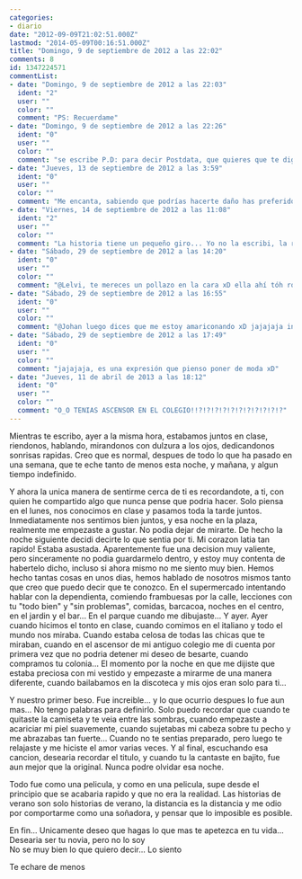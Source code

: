 ```yaml
---
categories:
- diario
date: "2012-09-09T21:02:51.000Z"
lastmod: "2014-05-09T00:16:51.000Z"
title: "Domingo, 9 de septiembre de 2012 a las 22:02"
comments: 8
id: 1347224571
commentList:
- date: "Domingo, 9 de septiembre de 2012 a las 22:03"
  ident: "2"
  user: ""
  color: ""
  comment: "PS: Recuerdame"
- date: "Domingo, 9 de septiembre de 2012 a las 22:26"
  ident: "0"
  user: ""
  color: ""
  comment: "se escribe P.D: para decir Postdata, que quieres que te diga pero parece que fue alguien que conociste en 2 o 3 días, te lo tiraste y adios muy buenas xD Parece como si te hayas quedado con ganas de más salami pero bueno... no estoy en tu piel y fuiste tu quien lo sentiste y a tu manera xD"
- date: "Jueves, 13 de septiembre de 2012 a las 3:59"
  ident: "0"
  user: ""
  color: ""
  comment: "Me encanta, sabiendo que podrías hacerte daño has preferido continuar la aventura. Sentir lo máximo posible durante unos días. Eso si que es vivir :)"
- date: "Viernes, 14 de septiembre de 2012 a las 11:08"
  ident: "2"
  user: ""
  color: ""
  comment: "La historia tiene un pequeño giro... Yo no la escribi, la recibi. Ambos nos podiamos hacer daño y elegimos continuar. Se vive una vez dicen, y a veces dejarse llevar es algo curioso"
- date: "Sábado, 29 de septiembre de 2012 a las 14:20"
  ident: "0"
  user: ""
  color: ""
  comment: "@Lelvi, te mereces un pollazo en la cara xD ella ahí tóh romántica y tú tóh cazurro  xDDDD jajaja  mu mal.  \nPues a mí me ha encantao la historia. Mu bonica."
- date: "Sábado, 29 de septiembre de 2012 a las 16:55"
  ident: "0"
  user: ""
  color: ""
  comment: "@Johan luego dices que me estoy amariconando xD jajajaja incoherencias de la vida eh xD tanto por tu parte como por la mia xD"
- date: "Sábado, 29 de septiembre de 2012 a las 17:49"
  ident: "0"
  user: ""
  color: ""
  comment: "jajajaja, es una expresión que pienso poner de moda xD"
- date: "Jueves, 11 de abril de 2013 a las 18:12"
  ident: "0"
  user: ""
  color: ""
  comment: "O_O TENIAS ASCENSOR EN EL COLEGIO!!?!?!?!?!?!?!?!?!?!?!?"
---
```


Mientras te escribo, ayer a la misma hora, estabamos juntos en clase, riendonos, hablando, mirandonos con dulzura a los ojos, dedicandonos sonrisas rapidas. Creo que es normal, despues de todo lo que ha pasado en una semana, que te eche tanto de menos esta noche, y mañana, y algun tiempo indefinido.  
  
Y ahora la unica manera de sentirme cerca de ti es recordandote, a ti, con quien he compartido algo que nunca pense que podria hacer. Solo piensa en el lunes, nos conocimos en clase y pasamos toda la tarde juntos. Inmediatamente nos sentimos bien juntos, y esa noche en la plaza, realmente me empezaste a gustar. No podia dejar de mirarte. De hecho la noche siguiente decidi decirte lo que sentia por ti. Mi corazon latia tan rapido! Estaba asustada. Aparentemente fue una decision muy valiente, pero sinceramente no podia guardarmelo dentro, y estoy muy contenta de habertelo dicho, incluso si ahora mismo no me siento muy bien. Hemos hecho tantas cosas en unos dias, hemos hablado de nosotros mismos tanto que creo que puedo decir que te conozco. En el supermercado intentando hablar con la dependienta, comiendo frambuesas por la calle, lecciones con tu "todo bien" y "sin problemas", comidas, barcacoa, noches en el centro, en el jardin y el bar... En el parque cuando me dibujaste... Y ayer. Ayer cuando hicimos el tonto en clase, cuando comimos en el italiano y todo el mundo nos miraba. Cuando estaba celosa de todas las chicas que te miraban, cuando en el ascensor de mi antiguo colegio me di cuenta por primera vez que no podria detener mi deseo de besarte, cuando compramos tu colonia... El momento por la noche en que me dijiste que estaba preciosa con mi vestido y empezaste a mirarme de una manera diferente, cuando bailabamos en la discoteca y mis ojos eran solo para ti...  
  
Y nuestro primer beso. Fue increible... y lo que ocurrio despues lo fue aun mas... No tengo palabras para definirlo. Solo puedo recordar que cuando te quitaste la camiseta y te veia entre las sombras, cuando empezaste a acariciar mi piel suavemente, cuando sujetabas mi cabeza sobre tu pecho y me abrazabas tan fuerte... Cuando no te sentias preparado, pero luego te relajaste y me hiciste el amor varias veces. Y al final, escuchando esa cancion, desearia recordar el titulo, y cuando tu la cantaste en bajito, fue aun mejor que la original. Nunca podre olvidar esa noche.  
  
Todo fue como una pelicula, y como en una pelicula, supe desde el principio que se acabaria rapido y que no era la realidad. Las historias de verano son solo historias de verano, la distancia es la distancia y me odio por comportarme como una soñadora, y pensar que lo imposible es posible.  
  
En fin... Unicamente deseo que hagas lo que mas te apetezca en tu vida... Desearia ser tu novia, pero no lo soy  
No se muy bien lo que quiero decir... Lo siento  
  
Te echare de menos